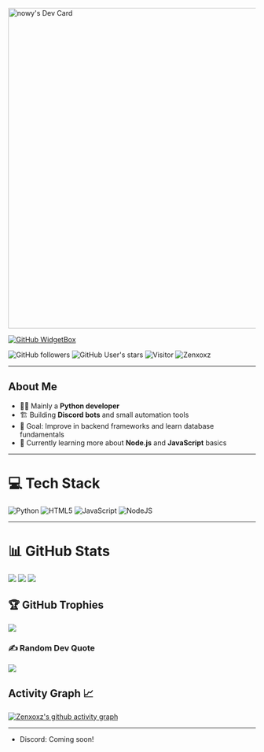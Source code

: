 <!-- GitHub Profile README for Zenxoxz -->

<a href="https://app.daily.dev/nowy55"><img src="https://api.daily.dev/devcards/v2/pGzg0SAC3FVNBV4SCuuEJ.png?r=vmc&type=wide" width="652" alt="nowy's Dev Card"/></a>

[![GitHub WidgetBox](https://github-widgetbox.vercel.app/api/profile?username=Zenxoxz\&data=followers,repositories,stars,commits\&theme=viridescent)](https://github.com/Zenxoxz)

![GitHub followers](https://img.shields.io/github/followers/Zenxoxz?style=social)
![GitHub User's stars](https://img.shields.io/github/stars/Zenxoxz?style=social)
![Visitor](https://visitor-badge.laobi.icu/badge?page_id=Zenxoxz.profile) <img src="https://komarev.com/ghpvc/?username=Zenxoxz" alt="Zenxoxz" />

---

## About Me

* 🧑‍💻 Mainly a **Python developer**
* 🏗️ Building **Discord bots** and small automation tools
* 🎯 Goal: Improve in backend frameworks and learn database fundamentals
* 🔭 Currently learning more about **Node.js** and **JavaScript** basics

---

# 💻 Tech Stack

![Python](https://img.shields.io/badge/python-3776AB.svg?style=for-the-badge\&logo=python\&logoColor=white)
![HTML5](https://img.shields.io/badge/html5-E34F26.svg?style=for-the-badge\&logo=html5\&logoColor=white)
![JavaScript](https://img.shields.io/badge/javascript-%23323330.svg?style=for-the-badge\&logo=javascript\&logoColor=%23F7DF1E)
![NodeJS](https://img.shields.io/badge/node.js-6DA55F?style=for-the-badge\&logo=node.js\&logoColor=white)

---

# 📊 GitHub Stats

![](https://github-readme-stats.vercel.app/api?username=Zenxoxz\&theme=merko\&hide_border=true\&include_all_commits=true\&count_private=true)
![](https://nirzak-streak-stats.vercel.app/?user=Zenxoxz\&theme=merko\&hide_border=true)
![](https://github-readme-stats.vercel.app/api/top-langs/?username=Zenxoxz\&theme=merko\&hide_border=true\&layout=compact)

## 🏆 GitHub Trophies

![](https://github-profile-trophy.vercel.app/?username=Zenxoxz\&theme=merko\&no-frame=true\&no-bg=true\&margin-w=4)

### ✍️ Random Dev Quote

![](https://quotes-github-readme.vercel.app/api?type=horizontal\&theme=merko)

## Activity Graph 📈

[![Zenxoxz's github activity graph](https://github-readme-activity-graph.vercel.app/graph?username=Zenxoxz\&bg_color=000000\&color=ffffff\&line=00ffff\&point=00ffff\&area=true\&hide_border=true)](https://github.com/ashutosh00710/github-readme-activity-graph)

---

* Discord: Coming soon!
